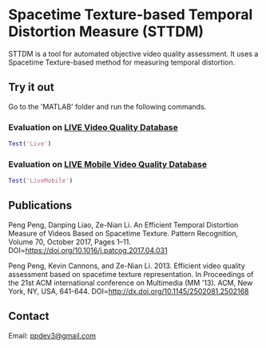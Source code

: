# Spacetime Texture-based Temporal Distortion Measure (STTDM)

STTDM is a tool for automated objective video quality assessment. It uses a Spacetime Texture-based method for measuring temporal distortion.

## Try it out

Go to the 'MATLAB' folder and run the following commands.

### Evaluation on [LIVE Video Quality Database](http://live.ece.utexas.edu/research/Quality/live_video.html)

```matlab
Test('Live')
```

### Evaluation on [LIVE Mobile Video Quality Database](http://live.ece.utexas.edu/research/Quality/live_mobile_video.html)

```matlab
Test('LiveMobile')
```

## Publications
Peng Peng, Danping Liao, Ze-Nian Li. An Efficient Temporal Distortion Measure of Videos Based on Spacetime Texture. Pattern Recognition, Volume 70, October 2017, Pages 1–11. DOI=https://doi.org/10.1016/j.patcog.2017.04.031

Peng Peng, Kevin Cannons, and Ze-Nian Li. 2013. Efficient video quality assessment based on spacetime texture representation. In Proceedings of the 21st ACM international conference on Multimedia (MM '13). ACM, New York, NY, USA, 641-644. DOI=http://dx.doi.org/10.1145/2502081.2502168

## Contact
Email: ppdev3@gmail.com

